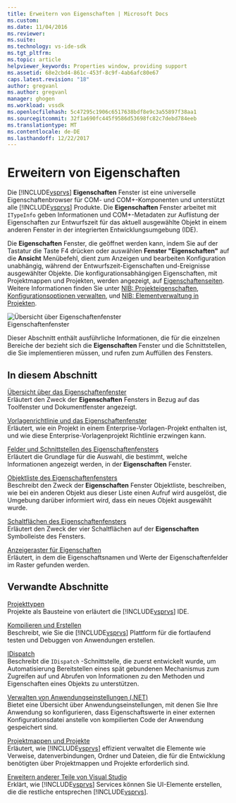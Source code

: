```yaml
---
title: Erweitern von Eigenschaften | Microsoft Docs
ms.custom: 
ms.date: 11/04/2016
ms.reviewer: 
ms.suite: 
ms.technology: vs-ide-sdk
ms.tgt_pltfrm: 
ms.topic: article
helpviewer_keywords: Properties window, providing support
ms.assetid: 68e2cbd4-861c-453f-8c9f-4ab6afc80e67
caps.latest.revision: "18"
author: gregvanl
ms.author: gregvanl
manager: ghogen
ms.workload: vssdk
ms.openlocfilehash: 5c47295c1906c6517638bdf8e9c3a55897f38aa1
ms.sourcegitcommit: 32f1a690fc445f9586d53698fc82c7debd784eeb
ms.translationtype: MT
ms.contentlocale: de-DE
ms.lasthandoff: 12/22/2017
---
```

# <a name="extending-properties"></a>Erweitern von Eigenschaften
Die [!INCLUDE[vsprvs](../../code-quality/includes/vsprvs_md.md)] **Eigenschaften** Fenster ist eine universelle Eigenschaftenbrowser für COM- und COM+-Komponenten und unterstützt alle [!INCLUDE[vsprvs](../../code-quality/includes/vsprvs_md.md)] Produkte. Die **Eigenschaften** Fenster arbeitet mit `ITypeInfo` geben Informationen und COM+-Metadaten zur Auflistung der Eigenschaften zur Entwurfszeit für das aktuell ausgewählte Objekt in einem anderen Fenster in der integrierten Entwicklungsumgebung (IDE).  
  
 Die **Eigenschaften** Fenster, die geöffnet werden kann, indem Sie auf der Tastatur die Taste F4 drücken oder auswählen **Fenster "Eigenschaften"** auf die **Ansicht** Menübefehl, dient zum Anzeigen und bearbeiten Konfiguration unabhängig, während der Entwurfszeit-Eigenschaften und-Ereignisse ausgewählter Objekte. Die konfigurationsabhängigen Eigenschaften, mit Projektmappen und Projekten, werden angezeigt, auf [Eigenschaftenseiten](../../extensibility/internals/property-pages.md). Weitere Informationen finden Sie unter [NIB: Projekteigenschaften](http://msdn.microsoft.com/en-us/fb126574-24ad-4c96-9b2b-6e1f3879ba50), [Konfigurationsoptionen verwalten](../../extensibility/internals/managing-configuration-options.md), und [NIB: Elementverwaltung in Projekten](http://msdn.microsoft.com/en-us/762e606b-7f44-4b66-97a1-e30a703654a0).  
  
 ![Übersicht über Eigenschaftenfenster](../../extensibility/internals/media/vspropertieswindow.png "VsPropertiesWindow")  
Eigenschaftenfenster  
  
 Dieser Abschnitt enthält ausführliche Informationen, die für die einzelnen Bereiche der bezieht sich die **Eigenschaften** Fenster und die Schnittstellen, die Sie implementieren müssen, und rufen zum Auffüllen des Fensters.  
  
## <a name="in-this-section"></a>In diesem Abschnitt  
 [Übersicht über das Eigenschaftenfenster](../../extensibility/internals/properties-window-overview.md)  
 Erläutert den Zweck der **Eigenschaften** Fensters in Bezug auf das Toolfenster und Dokumentfenster angezeigt.  
  
 [Vorlagenrichtlinie und das Eigenschaftenfenster](../../extensibility/internals/template-policy-and-the-properties-window.md)  
 Erläutert, wie ein Projekt in einem Enterprise-Vorlagen-Projekt enthalten ist, und wie diese Enterprise-Vorlagenprojekt Richtlinie erzwingen kann.  
  
 [Felder und Schnittstellen des Eigenschaftenfensters](../../extensibility/internals/properties-window-fields-and-interfaces.md)  
 Erläutert die Grundlage für die Auswahl, die bestimmt, welche Informationen angezeigt werden, in der **Eigenschaften** Fenster.  
  
 [Objektliste des Eigenschaftenfensters](../../extensibility/internals/properties-window-object-list.md)  
 Beschreibt den Zweck der **Eigenschaften** Fenster Objektliste, beschreiben, wie bei ein anderen Objekt aus dieser Liste einen Aufruf wird ausgelöst, die Umgebung darüber informiert wird, dass ein neues Objekt ausgewählt wurde.  
  
 [Schaltflächen des Eigenschaftenfensters](../../extensibility/internals/properties-window-buttons.md)  
 Erläutert den Zweck der vier Schaltflächen auf der **Eigenschaften** Symbolleiste des Fensters.  
  
 [Anzeigeraster für Eigenschaften](../../extensibility/internals/properties-display-grid.md)  
 Erläutert, in dem die Eigenschaftsnamen und Werte der Eigenschaftenfelder im Raster gefunden werden.  
  
## <a name="related-sections"></a>Verwandte Abschnitte  
 [Projekttypen](../../extensibility/internals/project-types.md)  
 Projekte als Bausteine von erläutert die [!INCLUDE[vsprvs](../../code-quality/includes/vsprvs_md.md)] IDE.  
  
 [Kompilieren und Erstellen](../../ide/compiling-and-building-in-visual-studio.md)  
 Beschreibt, wie Sie die [!INCLUDE[vsprvs](../../code-quality/includes/vsprvs_md.md)] Plattform für die fortlaufend testen und Debuggen von Anwendungen erstellen.  
  
 [IDispatch](https://msdn.microsoft.com/library/windows/desktop/ms221608.aspx)  
 Beschreibt die `IDispatch` -Schnittstelle, die zuerst entwickelt wurde, um Automatisierung Bereitstellen eines spät gebundenen Mechanismus zum Zugreifen auf und Abrufen von Informationen zu den Methoden und Eigenschaften eines Objekts zu unterstützen.  
  
 [Verwalten von Anwendungseinstellungen (.NET)](../../ide/managing-application-settings-dotnet.md)  
 Bietet eine Übersicht über Anwendungseinstellungen, mit denen Sie Ihre Anwendung so konfigurieren, dass Eigenschaftswerte in einer externen Konfigurationsdatei anstelle von kompilierten Code der Anwendung gespeichert sind.  
  
 [Projektmappen und Projekte](../../ide/solutions-and-projects-in-visual-studio.md)  
 Erläutert, wie [!INCLUDE[vsprvs](../../code-quality/includes/vsprvs_md.md)] effizient verwaltet die Elemente wie Verweise, datenverbindungen, Ordner und Dateien, die für die Entwicklung benötigten über Projektmappen und Projekte erforderlich sind.  
  
 [Erweitern anderer Teile von Visual Studio](../../extensibility/extending-other-parts-of-visual-studio.md)  
 Erklärt, wie [!INCLUDE[vsprvs](../../code-quality/includes/vsprvs_md.md)] Services können Sie UI-Elemente erstellen, die die restliche entsprechen [!INCLUDE[vsprvs](../../code-quality/includes/vsprvs_md.md)].